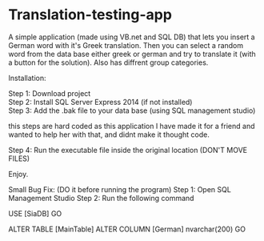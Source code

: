 # Translation-testing-app
A simple application (made using VB.net and SQL DB) that lets you insert a German word with it's Greek translation. Then you can select a random word from the data base either greek or german and try to translate it (with a button for the solution). Also has diffrent group categories.

Installation:

Step 1: Download project <br />
Step 2: Install SQL Server Express 2014 (if not installed) <br />
Step 3: Add the .bak file to your data base (using SQL management studio) <br />

this steps are hard coded as this application I have made it for a friend and wanted to help her with that,
and didnt make it thought code.

Step 4: Run the executable file inside the original location (DON'T MOVE FILES)

Enjoy.


Small Bug Fix: (DO it before running the program)
Step 1: Open SQL Management Studio
Step 2: Run the following command

USE [SiaDB]
GO

ALTER TABLE [MainTable]
ALTER COLUMN [German] nvarchar(200)
GO
